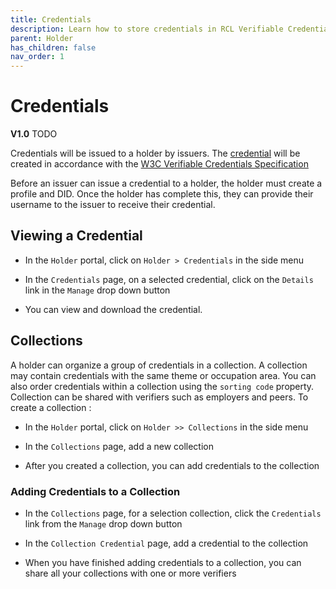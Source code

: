 ```yaml
---
title: Credentials
description: Learn how to store credentials in RCL Verifiable Credentials.
parent: Holder
has_children: false
nav_order: 1
---
```


# Credentials
**V1.0**
TODO

Credentials will be issued to a holder by issuers. The [credential](/introduction/introduction.md) will be created in accordance with the [W3C Verifiable Credentials Specification](https://www.w3.org/TR/vc-data-model-2.0/)

Before an issuer can issue a credential to a holder, the holder must create a profile and DID. Once the holder has complete this, they can provide their username to the issuer to receive their credential.


## Viewing a Credential

- In the ``Holder`` portal, click on ``Holder > Credentials`` in the side menu

- In the ``Credentials`` page, on a selected credential, click on the ``Details`` link in the ``Manage`` drop down button

- You can view and download the credential.

## Collections

A holder can organize a group of credentials in a collection. A collection may contain credentials with the same theme or occupation area. You can also order credentials within a collection using the ``sorting code`` property. Collection can be shared with verifiers such as employers and peers. To create a collection :

- In the ``Holder`` portal, click on ``Holder >> Collections`` in the side menu

- In the ``Collections`` page, add a new collection

- After you created a collection, you can add credentials to the collection

### Adding Credentials to a Collection

- In the ``Collections`` page, for a selection collection, click the ``Credentials`` link from the ``Manage`` drop down button

- In the ``Collection Credential`` page, add a credential to the collection

- When you have finished adding credentials to a collection, you can share all your collections with one or more verifiers